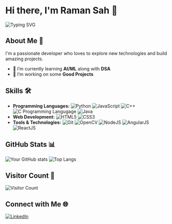 # Hi there, I'm Raman Sah 👋

![Typing SVG](https://readme-typing-svg.herokuapp.com?color=%2336BCF7&lines=Competitive+Programming;Open+Source+Enthusiast;Web+Developer;Always+Learning+New+Technology)

## About Me 🚀
I'm a passionate developer who loves to explore new technologies and build amazing projects.

- 🌱 I’m currently learning **AI/ML** along with **DSA**
- 🔭 I’m working on some **Good Projects**

## Skills 🛠
- **Programming Languages:** 
  ![Python](https://img.shields.io/badge/-Python-3776AB?style=flat&logo=python&logoColor=white) 
  ![JavaScript](https://img.shields.io/badge/-JavaScript-F7DF1E?style=flat&logo=javascript&logoColor=black) 
  ![C++](https://img.shields.io/badge/-C++-00599C?style=flat&logo=cplusplus&logoColor=white)
  ![C Programming Langugage](https://img.shields.io/badge/C-Programming%20Language-brightgreen)
  ![Java](https://img.shields.io/badge/Java-ED8B00?style=for-the-badge&logo=openjdk&logoColor=white)
- **Web Development:** 
  ![HTML5](https://img.shields.io/badge/-HTML5-E34F26?style=flat&logo=html5&logoColor=white) 
  ![CSS3](https://img.shields.io/badge/-CSS3-1572B6?style=flat&logo=css3&logoColor=white) 
- **Tools & Technologies:** 
  ![Git](https://img.shields.io/badge/-Git-F05032?style=flat&logo=git&logoColor=white)
  ![OpenCV](https://img.shields.io/badge/OpenCV-5C3EE8?style=flat-square&logo=opencv&logoColor=white)
  ![NodeJS](https://img.shields.io/badge/Node.js-339933?logo=Node.js&logoColor=white)
  ![AngularJS](https://img.shields.io/badge/Angular-DD0031?style=for-the-badge&logo=angular&logoColor=white)
  ![ReactJS](https://img.shields.io/badge/-ReactJs-61DAFB?logo=react&logoColor=white&style=for-the-badge)
  

## GitHub Stats 📊
![Your GitHub stats](https://github-readme-stats.vercel.app/api?username=MisterStranger03&show_icons=true&theme=radical)
![Top Langs](https://github-readme-stats.vercel.app/api/top-langs/?username=MisterStranger03&layout=compact&theme=radical)

## Visitor Count 👀
![Visitor Count](https://komarev.com/ghpvc/?username=MisterStranger03&style=flat-square&color=blue)

## Connect with Me 🌐
[![LinkedIn](https://img.shields.io/badge/-LinkedIn-0077B5?style=flat&logo=linkedin&logoColor=white)](https://www.linkedin.com/in/raman-sah-stranger/)


